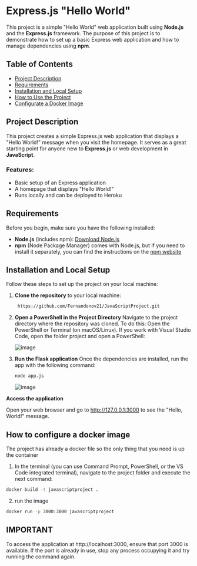 # Express.js "Hello World"

This project is a simple "Hello World" web application built using **Node.js** and the **Express.js** framework. The purpose of this project is to demonstrate how to set up a basic Express web application and how to manage dependencies using **npm**.

## Table of Contents

- [Project Description](#project-description)
- [Requirements](#requirements)
- [Installation and Local Setup](#installation-and-local-setup)
- [How to Use the Project](#how-to-use-the-project)
- [Configurate a Docker Image](#configurate-a-docker-image)

## Project Description

This project creates a simple Express.js web application that displays a "Hello World!" message when you visit the homepage. It serves as a great starting point for anyone new to **Express.js** or web development in **JavaScript**.

### Features:
- Basic setup of an Express application
- A homepage that displays "Hello World!"
- Runs locally and can be deployed to Heroku

## Requirements

Before you begin, make sure you have the following installed:

- **Node.js** (includes npm): [Download Node.js](https://nodejs.org/)
- **npm** (Node Package Manager) comes with Node.js, but if you need to install it separately, you can find the instructions on the [npm website](https://www.npmjs.com/get-npm)

## Installation and Local Setup

Follow these steps to set up the project on your local machine:

1. **Clone the repository** to your local machine:

   ```bash
    https://github.com/Fernandonov21/JavaScriptProject.git
   ```
2. **Open a PowerShell in the Project Directory**
Navigate to the project directory where the repository was cloned. To do this:
Open the PowerShell or Terminal (on macOS/Linux).
If you work with Visual Studio Code, open the folder project and open a PowerShell:

   ![image](https://github.com/user-attachments/assets/4339db9d-f6fe-4e71-914f-3196c49afae4)
   
4. **Run the Flask application**
Once the dependencies are installed, run the app with the following command:

    ```bash
    node app.js
    ```
    ![image](https://github.com/user-attachments/assets/9cf7e027-1b76-464d-9c10-86d1b35d56dc)

**Access the application**

Open your web browser and go to http://127.0.0.1:3000 to see the "Hello, World!" message.

## How to configure a docker image
The project has already a docker file so the only thing that you need is up the container
1. In the terminal (you can use Command Prompt, PowerShell, or the VS Code integrated terminal), navigate to the project folder and execute the next command:
```bash
docker build -t javascriptproject .
```
2. run the image
```bash
docker run -p 3000:3000 javascriptproject
```
## IMPORTANT
To access the application at http://localhost:3000, ensure that port 3000 is available. If the port is already in use, stop any process occupying it and try running the command again.
